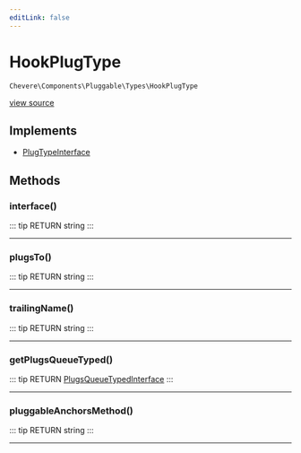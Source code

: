```yaml
---
editLink: false
---
```


# HookPlugType

`Chevere\Components\Pluggable\Types\HookPlugType`

[view source](https://github.com/chevere/chevere/blob/master/Pluggable/Types/HookPlugType.php)

## Implements

- [PlugTypeInterface](../../../Interfaces/Pluggable/PlugTypeInterface.md)

## Methods

### interface()

::: tip RETURN
string
:::

---

### plugsTo()

::: tip RETURN
string
:::

---

### trailingName()

::: tip RETURN
string
:::

---

### getPlugsQueueTyped()

::: tip RETURN
[PlugsQueueTypedInterface](../../../Interfaces/Pluggable/PlugsQueueTypedInterface.md)
:::

---

### pluggableAnchorsMethod()

::: tip RETURN
string
:::

---
